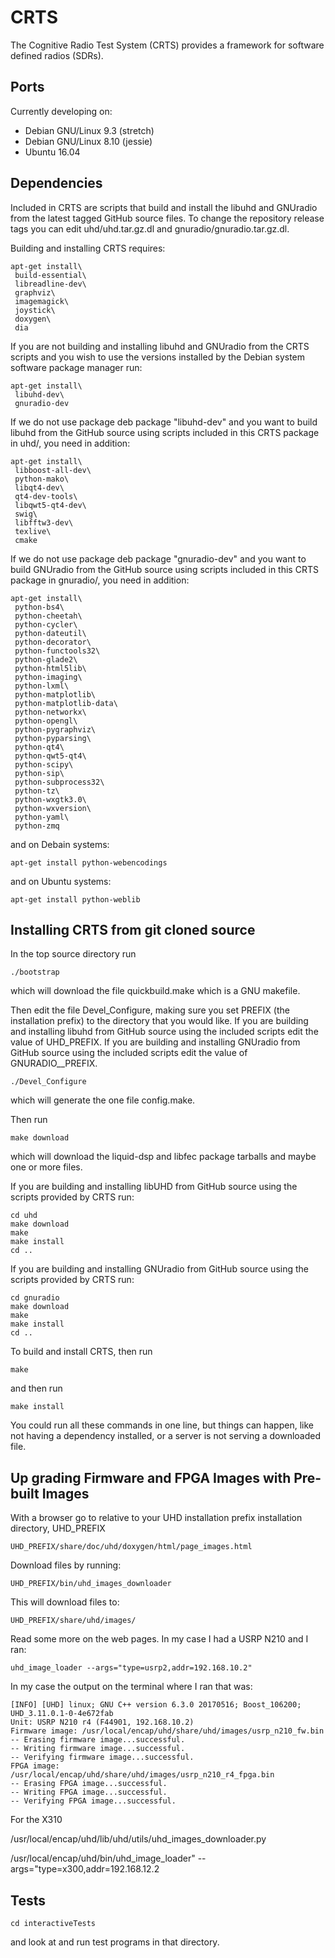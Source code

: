 # CRTS

The Cognitive Radio Test System (CRTS) provides a framework for software
defined radios (SDRs).


## Ports

Currently developing on: 
  - Debian GNU/Linux 9.3 (stretch)
  - Debian GNU/Linux 8.10 (jessie)
  - Ubuntu 16.04

## Dependencies

Included in CRTS are scripts that build and install the libuhd and
GNUradio from the latest tagged GitHub source files.  To change the
repository release tags you can edit uhd/uhd.tar.gz.dl and
gnuradio/gnuradio.tar.gz.dl.


Building and installing CRTS requires: 

```
apt-get install\
 build-essential\
 libreadline-dev\
 graphviz\
 imagemagick\
 joystick\
 doxygen\
 dia
```


If you are not building and installing libuhd and GNUradio from the CRTS
scripts and you wish to use the versions installed by the Debian system
software package manager run: 

```
apt-get install\
 libuhd-dev\
 gnuradio-dev
```

If we do not use package deb package "libuhd-dev" and you want to build
libuhd from the GitHub source using scripts included in this CRTS package
in uhd/, you need in addition:

```
apt-get install\
 libboost-all-dev\
 python-mako\
 libqt4-dev\
 qt4-dev-tools\
 libqwt5-qt4-dev\
 swig\
 libfftw3-dev\
 texlive\
 cmake
```


If we do not use package deb package "gnuradio-dev" and you want to build
GNUradio from the GitHub source using scripts included in this CRTS package
in gnuradio/, you need in addition:

```
apt-get install\
 python-bs4\
 python-cheetah\
 python-cycler\
 python-dateutil\
 python-decorator\
 python-functools32\
 python-glade2\
 python-html5lib\
 python-imaging\
 python-lxml\
 python-matplotlib\
 python-matplotlib-data\
 python-networkx\
 python-opengl\
 python-pygraphviz\
 python-pyparsing\
 python-qt4\
 python-qwt5-qt4\
 python-scipy\
 python-sip\
 python-subprocess32\
 python-tz\
 python-wxgtk3.0\
 python-wxversion\
 python-yaml\
 python-zmq
```

and on Debain systems:

```
apt-get install python-webencodings
```

and on Ubuntu systems:

```
apt-get install python-weblib
```



## Installing CRTS from git cloned source

In the top source directory run

```
./bootstrap
```
which will download the file quickbuild.make which is a GNU makefile.


Then edit the file Devel_Configure, making sure you set PREFIX (the
installation prefix) to the directory that you would like.  If you are
building and installing libuhd from GitHub source using the included
scripts edit the value of UHD_PREFIX.  If you are building and installing
GNUradio from GitHub source using the included scripts edit the value of
GNURADIO__PREFIX.

```
./Devel_Configure
```
which will generate the one file config.make.

Then run
```
make download
```
which will download the liquid-dsp and libfec package tarballs
and maybe one or more files.


If you are building and installing libUHD from GitHub source using
the scripts provided by CRTS run:
```
cd uhd
make download
make
make install
cd ..
```


If you are building and installing GNUradio from GitHub source using
the scripts provided by CRTS run:
```
cd gnuradio
make download
make
make install
cd ..
```


To build and install CRTS, then run
```
make
```
and then run
```
make install
```

You could run all these commands in one line, but things can
happen, like not having a dependency installed, or a server
is not serving a downloaded file.


## Up grading Firmware and FPGA Images with Pre-built Images

With a browser go to relative to your UHD installation prefix
installation directory, UHD_PREFIX

```
UHD_PREFIX/share/doc/uhd/doxygen/html/page_images.html
```

Download files by running:

```
UHD_PREFIX/bin/uhd_images_downloader
```

This will download files to:
```
UHD_PREFIX/share/uhd/images/
```

Read some more on the web pages.  In my case I had a USRP N210 and I ran:
```
uhd_image_loader --args="type=usrp2,addr=192.168.10.2"
```

In my case the output on the terminal where I ran that was:
```
[INFO] [UHD] linux; GNU C++ version 6.3.0 20170516; Boost_106200; UHD_3.11.0.1-0-4e672fab
Unit: USRP N210 r4 (F44901, 192.168.10.2)
Firmware image: /usr/local/encap/uhd/share/uhd/images/usrp_n210_fw.bin
-- Erasing firmware image...successful.
-- Writing firmware image...successful.
-- Verifying firmware image...successful.
FPGA image: /usr/local/encap/uhd/share/uhd/images/usrp_n210_r4_fpga.bin
-- Erasing FPGA image...successful.
-- Writing FPGA image...successful.
-- Verifying FPGA image...successful.
```

For the X310

/usr/local/encap/uhd/lib/uhd/utils/uhd_images_downloader.py

/usr/local/encap/uhd/bin/uhd_image_loader" --args="type=x300,addr=192.168.12.2


## Tests

```
cd interactiveTests
```

and look at and run test programs in that directory.

